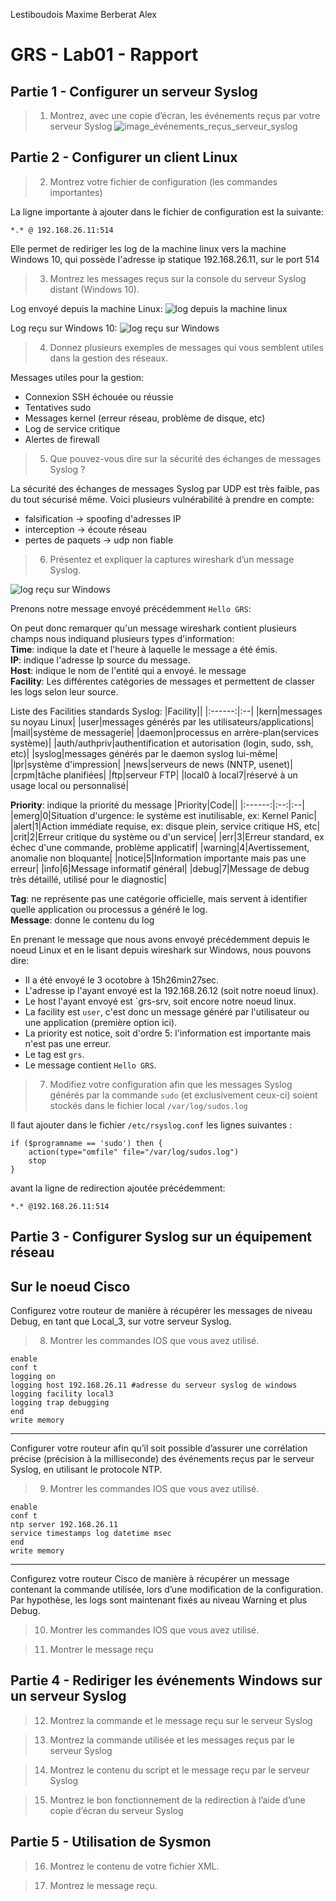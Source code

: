Lestiboudois Maxime
Berberat Alex
# GRS - Lab01 - Rapport

## Partie 1 - Configurer un serveur Syslog
 >1. Montrez, avec une copie d’écran, les événements reçus par votre serveur Syslog
 ![image_événements_reçus_serveur_syslog](2025-10-02_15-48-37.png)

## Partie 2 - Configurer un client Linux
>2. Montrez votre fichier de configuration (les commandes importantes)

La ligne importante à ajouter dans le fichier de configuration est la suivante:
```
*.* @ 192.168.26.11:514
```
Elle permet de rediriger les log de la machine linux vers la machine Windows 10, qui possède l'adresse ip statique 192.168.26.11, sur le port 514

>3. Montrez les messages reçus sur la console du serveur Syslog distant (Windows
10).

Log envoyé depuis la machine Linux:
![log depuis la machine linux](2025-10-03_17-26-29.png)

Log reçu sur Windows 10:
![log reçu sur Windows](2025-10-03_17-26-55.png)

>4. Donnez plusieurs exemples de messages qui vous semblent utiles dans la gestion
des réseaux.

Messages utiles pour la gestion:
- Connexion SSH échouée ou réussie
- Tentatives sudo 
- Messages kernel (erreur réseau, problème de disque, etc)
- Log de service critique
- Alertes de firewall


>5. Que pouvez-vous dire sur la sécurité des échanges de messages Syslog ?

La sécurité des échanges de messages Syslog par UDP est très faible, pas du tout sécurisé même. Voici plusieurs vulnérabilité à prendre en compte:
- falsification -> spoofing d'adresses IP
- interception -> écoute réseau
- pertes de paquets -> udp non fiable

>6. Présentez et expliquer la captures wireshark d’un message Syslog.

![log reçu sur Windows](2025-10-03_17-26-55.png)

Prenons notre message envoyé précédemment `Hello GRS`:

On peut donc remarquer qu'un message wireshark contient plusieurs champs nous indiquand plusieurs types d'information: \
**Time**: indique la date et l'heure à laquelle le message a été émis. \
**IP**: indique l'adresse Ip source du message. \
**Host**: indique le nom de l'entité qui a envoyé. le message \
**Facility**: Les différentes catégories de messages et permettent de classer les logs selon leur source.

Liste des Facilities standards Syslog:
|Facility||
|:------:|:--|
|kern|messages su noyau Linux|
|user|messages générés par les utilisateurs/applications|
|mail|système de messagerie|
|daemon|processus en arrère-plan(services système)|
|auth/authpriv|authentification et autorisation (login, sudo, ssh, etc)|
|syslog|messages générés par le daemon syslog lui-même|
|lpr|système d'impression|
|news|serveurs de news (NNTP, usenet)|
|crpm|tâche planifiées|
|ftp|serveur FTP|
|local0 à local7|réservé à un usage local ou personnalisé|

**Priority**: indique la priorité du message
|Priority|Code||
|:------:|:--:|:--|
|emerg|0|Situation d'urgence: le système est inutilisable, ex: Kernel Panic|
|alert|1|Action immédiate requise, ex: disque plein, service critique HS, etc|
|crit|2|Erreur critique du système ou d'un service|
|err|3|Erreur standard, ex échec d'une commande, problème applicatif|
|warning|4|Avertissement, anomalie non bloquante|
|notice|5|Information importante mais pas une erreur|
|info|6|Message informatif général|
|debug|7|Message de debug très détaillé, utilisé pour le diagnostic|

**Tag**: ne représente pas une catégorie officielle, mais servent à identifier quelle application ou processus a généré le log. \
**Message**: donne le contenu du log

En prenant le message que nous avons envoyé précédemment depuis le noeud Linux et en le lisant depuis wireshark sur Windows, nous pouvons dire:
- Il a été envoyé le 3 ocotobre à 15h26min27sec.
- L'adresse ip l'ayant envoyé est la 192.168.26.12 (soit notre noeud linux).
- Le host l'ayant envoyé est `grs-srv, soit encore notre noeud linux.
- La facility est `user`, c'est donc un message généré par l'utilisateur ou une application (première option ici).
- La priority est notice, soit d'ordre 5: l'information est importante mais n'est pas une erreur.
- Le tag est `grs`.
- Le message contient `Hello GRS`.

>7. Modifiez votre configuration afin que les messages Syslog générés par la commande
`sudo` (et exclusivement ceux-ci) soient stockés dans le fichier local
`/var/log/sudos.log`

Il faut ajouter dans le fichier `/etc/rsyslog.conf` les lignes suivantes :
```
if ($programname == 'sudo') then {
    action(type="omfile" file="/var/log/sudos.log")
    stop
}
```

avant la ligne de redirection ajoutée précédemment:
```
*.* @192.168.26.11:514
```
## Partie 3 - Configurer Syslog sur un équipement réseau
**Sur le noeud Cisco**
---
Configurez votre routeur de manière à récupérer les messages de niveau Debug, en tant
que Local_3, sur votre serveur Syslog. 
>8. Montrer les commandes IOS que vous avez utilisé.

```
enable
conf t
logging on
logging host 192.168.26.11 #adresse du serveur syslog de windows
logging facility local3
logging trap debugging
end
write memory
```
---

Configurer votre routeur afin qu’il soit possible d’assurer une corrélation précise (précision
à la milliseconde) des événements reçus par le serveur Syslog, en utilisant le protocole
NTP.
>9. Montrer les commandes IOS que vous avez utilisé.
```
enable 
conf t
ntp server 192.168.26.11
service timestamps log datetime msec
end
write memory
```


---

Configurez votre routeur Cisco de manière à récupérer un message contenant la commande
utilisée, lors d’une modification de la configuration. Par hypothèse, les logs sont maintenant
fixés au niveau Warning et plus Debug.
>10. Montrer les commandes IOS que vous avez utilisé.

>11. Montrer le message reçu

## Partie 4 - Rediriger les événements Windows sur un serveur Syslog

>12. Montrez la commande et le message reçu sur le serveur Syslog

>13. Montrez la commande utilisée et les messages reçus par le serveur Syslog

>14. Montrez le contenu du script et le message reçu par le serveur Syslog

>15. Montrez le bon fonctionnement de la redirection à l’aide d’une copie d’écran du
serveur Syslog

## Partie 5 - Utilisation de Sysmon

>16. Montrez le contenu de votre fichier XML.

>17. Montrez le message reçu.